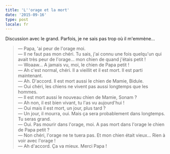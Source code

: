 ```yaml
---
title: 'L''orage et la mort'
date: '2015-09-16'
type: post
locale: fr
---
```


Discussion avec le grand. Parfois, je ne sais pas trop où il m'emmène...

> — Papa, 'ai peur de l'orage moi.  
> — Il ne faut pas mon chéri. Tu sais, j'ai connu une fois quelqu'un qui avait très peur de l'orage... mon chien de quand j'étais petit !  
> — Woaaw... A jamais vu, moi, le chien de Papa petit !  
> — Ah c'est normal, chéri. Il a vieillit et il est mort. Il est parti maintenant.  
> — Ah. D'accord. Il est mort aussi le chien de Mamie, Bidule.  
> — Oui chéri, les chiens ne vivent pas aussi longtemps que les hommes.  
> — Il est mort aussi le nouveau chien de Mamie, Sonam ?  
> — Ah non, il est bien vivant, tu l'as vu aujourd'hui !  
> — Oui mais il est mort, un jour, plus tard ?  
> — Un jour, il mourra, oui. Mais ça sera probablement dans longtemps. Tu seras grand.  
> — Oui. Pas mourir dans l'orage, moi. A pas mort dans l'orage le chien de Papa petit ?  
> — Non chéri, l'orage ne te tuera pas. Et mon chien était vieux... Rien à voir avec l'orage !  
> — Ah d'accord. Ça va mieux. Merci Papa !
